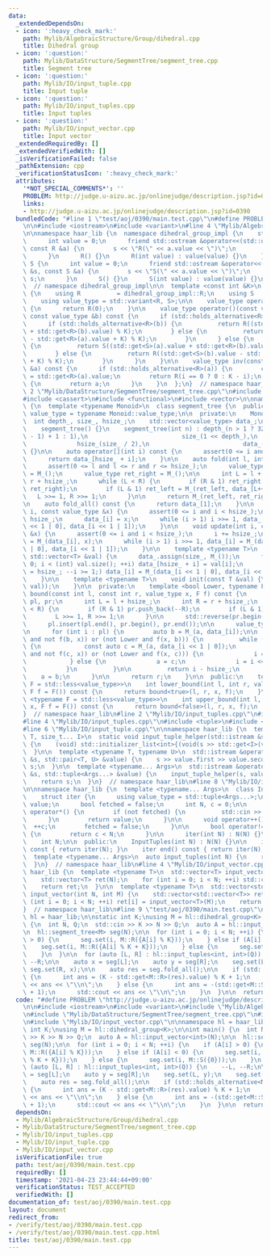 ```yaml
---
data:
  _extendedDependsOn:
  - icon: ':heavy_check_mark:'
    path: Mylib/AlgebraicStructure/Group/dihedral.cpp
    title: Dihedral group
  - icon: ':question:'
    path: Mylib/DataStructure/SegmentTree/segment_tree.cpp
    title: Segment tree
  - icon: ':question:'
    path: Mylib/IO/input_tuple.cpp
    title: Input tuple
  - icon: ':question:'
    path: Mylib/IO/input_tuples.cpp
    title: Input tuples
  - icon: ':question:'
    path: Mylib/IO/input_vector.cpp
    title: Input vector
  _extendedRequiredBy: []
  _extendedVerifiedWith: []
  _isVerificationFailed: false
  _pathExtension: cpp
  _verificationStatusIcon: ':heavy_check_mark:'
  attributes:
    '*NOT_SPECIAL_COMMENTS*': ''
    PROBLEM: http://judge.u-aizu.ac.jp/onlinejudge/description.jsp?id=0390
    links:
    - http://judge.u-aizu.ac.jp/onlinejudge/description.jsp?id=0390
  bundledCode: "#line 1 \"test/aoj/0390/main.test.cpp\"\n#define PROBLEM \"http://judge.u-aizu.ac.jp/onlinejudge/description.jsp?id=0390\"\
    \n\n#include <iostream>\n#include <variant>\n#line 4 \"Mylib/AlgebraicStructure/Group/dihedral.cpp\"\
    \n\nnamespace haar_lib {\n  namespace dihedral_group_impl {\n    struct R {\n\
    \      int value = 0;\n      friend std::ostream &operator<<(std::ostream &s,\
    \ const R &a) {\n        s << \"R(\" << a.value << \")\";\n        return s;\n\
    \      }\n      R() {}\n      R(int value) : value(value) {}\n    };\n\n    struct\
    \ S {\n      int value = 0;\n      friend std::ostream &operator<<(std::ostream\
    \ &s, const S &a) {\n        s << \"S(\" << a.value << \")\";\n        return\
    \ s;\n      }\n      S() {}\n      S(int value) : value(value) {}\n    };\n  }\
    \  // namespace dihedral_group_impl\n\n  template <const int &K>\n  struct dihedral_group\
    \ {\n    using R          = dihedral_group_impl::R;\n    using S          = dihedral_group_impl::S;\n\
    \    using value_type = std::variant<R, S>;\n\n    value_type operator()() const\
    \ {\n      return R(0);\n    }\n\n    value_type operator()(const value_type &a,\
    \ const value_type &b) const {\n      if (std::holds_alternative<R>(a)) {\n  \
    \      if (std::holds_alternative<R>(b)) {\n          return R((std::get<R>(a).value\
    \ + std::get<R>(b).value) % K);\n        } else {\n          return S((std::get<S>(b).value\
    \ - std::get<R>(a).value + K) % K);\n        }\n      } else {\n        if (std::holds_alternative<R>(b))\
    \ {\n          return S((std::get<S>(a).value + std::get<R>(b).value) % K);\n\
    \        } else {\n          return R((std::get<S>(b).value - std::get<S>(a).value\
    \ + K) % K);\n        }\n      }\n    }\n\n    value_type inv(const value_type\
    \ &a) const {\n      if (std::holds_alternative<R>(a)) {\n        const int i\
    \ = std::get<R>(a).value;\n        return R(i == 0 ? 0 : K - i);\n      } else\
    \ {\n        return a;\n      }\n    }\n  };\n}  // namespace haar_lib\n#line\
    \ 2 \"Mylib/DataStructure/SegmentTree/segment_tree.cpp\"\n#include <algorithm>\n\
    #include <cassert>\n#include <functional>\n#include <vector>\n\nnamespace haar_lib\
    \ {\n  template <typename Monoid>\n  class segment_tree {\n  public:\n    using\
    \ value_type = typename Monoid::value_type;\n\n  private:\n    Monoid M_;\n  \
    \  int depth_, size_, hsize_;\n    std::vector<value_type> data_;\n\n  public:\n\
    \    segment_tree() {}\n    segment_tree(int n) : depth_(n > 1 ? 32 - __builtin_clz(n\
    \ - 1) + 1 : 1),\n                          size_(1 << depth_),\n            \
    \              hsize_(size_ / 2),\n                          data_(size_, M_())\
    \ {}\n\n    auto operator[](int i) const {\n      assert(0 <= i and i < hsize_);\n\
    \      return data_[hsize_ + i];\n    }\n\n    auto fold(int l, int r) const {\n\
    \      assert(0 <= l and l <= r and r <= hsize_);\n      value_type ret_left \
    \ = M_();\n      value_type ret_right = M_();\n\n      int L = l + hsize_, R =\
    \ r + hsize_;\n      while (L < R) {\n        if (R & 1) ret_right = M_(data_[--R],\
    \ ret_right);\n        if (L & 1) ret_left = M_(ret_left, data_[L++]);\n     \
    \   L >>= 1, R >>= 1;\n      }\n\n      return M_(ret_left, ret_right);\n    }\n\
    \n    auto fold_all() const {\n      return data_[1];\n    }\n\n    void set(int\
    \ i, const value_type &x) {\n      assert(0 <= i and i < hsize_);\n      i +=\
    \ hsize_;\n      data_[i] = x;\n      while (i > 1) i >>= 1, data_[i] = M_(data_[i\
    \ << 1 | 0], data_[i << 1 | 1]);\n    }\n\n    void update(int i, const value_type\
    \ &x) {\n      assert(0 <= i and i < hsize_);\n      i += hsize_;\n      data_[i]\
    \ = M_(data_[i], x);\n      while (i > 1) i >>= 1, data_[i] = M_(data_[i << 1\
    \ | 0], data_[i << 1 | 1]);\n    }\n\n    template <typename T>\n    void init_with_vector(const\
    \ std::vector<T> &val) {\n      data_.assign(size_, M_());\n      for (int i =\
    \ 0; i < (int) val.size(); ++i) data_[hsize_ + i] = val[i];\n      for (int i\
    \ = hsize_; --i >= 1;) data_[i] = M_(data_[i << 1 | 0], data_[i << 1 | 1]);\n\
    \    }\n\n    template <typename T>\n    void init(const T &val) {\n      init_with_vector(std::vector<value_type>(hsize_,\
    \ val));\n    }\n\n  private:\n    template <bool Lower, typename F>\n    int\
    \ bound(const int l, const int r, value_type x, F f) const {\n      std::vector<int>\
    \ pl, pr;\n      int L = l + hsize_;\n      int R = r + hsize_;\n      while (L\
    \ < R) {\n        if (R & 1) pr.push_back(--R);\n        if (L & 1) pl.push_back(L++);\n\
    \        L >>= 1, R >>= 1;\n      }\n\n      std::reverse(pr.begin(), pr.end());\n\
    \      pl.insert(pl.end(), pr.begin(), pr.end());\n\n      value_type a = M_();\n\
    \n      for (int i : pl) {\n        auto b = M_(a, data_[i]);\n\n        if ((Lower\
    \ and not f(b, x)) or (not Lower and f(x, b))) {\n          while (i < hsize_)\
    \ {\n            const auto c = M_(a, data_[i << 1 | 0]);\n            if ((Lower\
    \ and not f(c, x)) or (not Lower and f(x, c))) {\n              i = i << 1 | 0;\n\
    \            } else {\n              a = c;\n              i = i << 1 | 1;\n \
    \           }\n          }\n\n          return i - hsize_;\n        }\n\n    \
    \    a = b;\n      }\n\n      return r;\n    }\n\n  public:\n    template <typename\
    \ F = std::less<value_type>>\n    int lower_bound(int l, int r, value_type x,\
    \ F f = F()) const {\n      return bound<true>(l, r, x, f);\n    }\n\n    template\
    \ <typename F = std::less<value_type>>\n    int upper_bound(int l, int r, value_type\
    \ x, F f = F()) const {\n      return bound<false>(l, r, x, f);\n    }\n  };\n\
    }  // namespace haar_lib\n#line 2 \"Mylib/IO/input_tuples.cpp\"\n#include <initializer_list>\n\
    #line 4 \"Mylib/IO/input_tuples.cpp\"\n#include <tuple>\n#include <utility>\n\
    #line 6 \"Mylib/IO/input_tuple.cpp\"\n\nnamespace haar_lib {\n  template <typename\
    \ T, size_t... I>\n  static void input_tuple_helper(std::istream &s, T &val, std::index_sequence<I...>)\
    \ {\n    (void) std::initializer_list<int>{(void(s >> std::get<I>(val)), 0)...};\n\
    \  }\n\n  template <typename T, typename U>\n  std::istream &operator>>(std::istream\
    \ &s, std::pair<T, U> &value) {\n    s >> value.first >> value.second;\n    return\
    \ s;\n  }\n\n  template <typename... Args>\n  std::istream &operator>>(std::istream\
    \ &s, std::tuple<Args...> &value) {\n    input_tuple_helper(s, value, std::make_index_sequence<sizeof...(Args)>());\n\
    \    return s;\n  }\n}  // namespace haar_lib\n#line 8 \"Mylib/IO/input_tuples.cpp\"\
    \n\nnamespace haar_lib {\n  template <typename... Args>\n  class InputTuples {\n\
    \    struct iter {\n      using value_type = std::tuple<Args...>;\n      value_type\
    \ value;\n      bool fetched = false;\n      int N, c = 0;\n\n      value_type\
    \ operator*() {\n        if (not fetched) {\n          std::cin >> value;\n  \
    \      }\n        return value;\n      }\n\n      void operator++() {\n      \
    \  ++c;\n        fetched = false;\n      }\n\n      bool operator!=(iter &) const\
    \ {\n        return c < N;\n      }\n\n      iter(int N) : N(N) {}\n    };\n\n\
    \    int N;\n\n  public:\n    InputTuples(int N) : N(N) {}\n\n    iter begin()\
    \ const { return iter(N); }\n    iter end() const { return iter(N); }\n  };\n\n\
    \  template <typename... Args>\n  auto input_tuples(int N) {\n    return InputTuples<Args...>(N);\n\
    \  }\n}  // namespace haar_lib\n#line 4 \"Mylib/IO/input_vector.cpp\"\n\nnamespace\
    \ haar_lib {\n  template <typename T>\n  std::vector<T> input_vector(int N) {\n\
    \    std::vector<T> ret(N);\n    for (int i = 0; i < N; ++i) std::cin >> ret[i];\n\
    \    return ret;\n  }\n\n  template <typename T>\n  std::vector<std::vector<T>>\
    \ input_vector(int N, int M) {\n    std::vector<std::vector<T>> ret(N);\n    for\
    \ (int i = 0; i < N; ++i) ret[i] = input_vector<T>(M);\n    return ret;\n  }\n\
    }  // namespace haar_lib\n#line 9 \"test/aoj/0390/main.test.cpp\"\n\nnamespace\
    \ hl = haar_lib;\n\nstatic int K;\nusing M = hl::dihedral_group<K>;\n\nint main()\
    \ {\n  int N, Q;\n  std::cin >> K >> N >> Q;\n  auto A = hl::input_vector<int>(N);\n\
    \n  hl::segment_tree<M> seg(N);\n\n  for (int i = 0; i < N; ++i) {\n    if (A[i]\
    \ > 0) {\n      seg.set(i, M::R({A[i] % K}));\n    } else if (A[i] < 0) {\n  \
    \    seg.set(i, M::R({A[i] % K + K}));\n    } else {\n      seg.set(i, M::S({0}));\n\
    \    }\n  }\n\n  for (auto [L, R] : hl::input_tuples<int, int>(Q)) {\n    --L,\
    \ --R;\n\n    auto x = seg[L];\n    auto y = seg[R];\n    seg.set(L, y);\n   \
    \ seg.set(R, x);\n\n    auto res = seg.fold_all();\n\n    if (std::holds_alternative<M::R>(res))\
    \ {\n      int ans = (K - std::get<M::R>(res).value) % K + 1;\n      std::cout\
    \ << ans << \"\\n\";\n    } else {\n      int ans = -(std::get<M::S>(res).value\
    \ + 1);\n      std::cout << ans << \"\\n\";\n    }\n  }\n\n  return 0;\n}\n"
  code: "#define PROBLEM \"http://judge.u-aizu.ac.jp/onlinejudge/description.jsp?id=0390\"\
    \n\n#include <iostream>\n#include <variant>\n#include \"Mylib/AlgebraicStructure/Group/dihedral.cpp\"\
    \n#include \"Mylib/DataStructure/SegmentTree/segment_tree.cpp\"\n#include \"Mylib/IO/input_tuples.cpp\"\
    \n#include \"Mylib/IO/input_vector.cpp\"\n\nnamespace hl = haar_lib;\n\nstatic\
    \ int K;\nusing M = hl::dihedral_group<K>;\n\nint main() {\n  int N, Q;\n  std::cin\
    \ >> K >> N >> Q;\n  auto A = hl::input_vector<int>(N);\n\n  hl::segment_tree<M>\
    \ seg(N);\n\n  for (int i = 0; i < N; ++i) {\n    if (A[i] > 0) {\n      seg.set(i,\
    \ M::R({A[i] % K}));\n    } else if (A[i] < 0) {\n      seg.set(i, M::R({A[i]\
    \ % K + K}));\n    } else {\n      seg.set(i, M::S({0}));\n    }\n  }\n\n  for\
    \ (auto [L, R] : hl::input_tuples<int, int>(Q)) {\n    --L, --R;\n\n    auto x\
    \ = seg[L];\n    auto y = seg[R];\n    seg.set(L, y);\n    seg.set(R, x);\n\n\
    \    auto res = seg.fold_all();\n\n    if (std::holds_alternative<M::R>(res))\
    \ {\n      int ans = (K - std::get<M::R>(res).value) % K + 1;\n      std::cout\
    \ << ans << \"\\n\";\n    } else {\n      int ans = -(std::get<M::S>(res).value\
    \ + 1);\n      std::cout << ans << \"\\n\";\n    }\n  }\n\n  return 0;\n}\n"
  dependsOn:
  - Mylib/AlgebraicStructure/Group/dihedral.cpp
  - Mylib/DataStructure/SegmentTree/segment_tree.cpp
  - Mylib/IO/input_tuples.cpp
  - Mylib/IO/input_tuple.cpp
  - Mylib/IO/input_vector.cpp
  isVerificationFile: true
  path: test/aoj/0390/main.test.cpp
  requiredBy: []
  timestamp: '2021-04-23 23:44:44+09:00'
  verificationStatus: TEST_ACCEPTED
  verifiedWith: []
documentation_of: test/aoj/0390/main.test.cpp
layout: document
redirect_from:
- /verify/test/aoj/0390/main.test.cpp
- /verify/test/aoj/0390/main.test.cpp.html
title: test/aoj/0390/main.test.cpp
---
```

